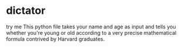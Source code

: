 # dictator
try me 
This python file takes your name and age as input and tells you whether you're young or old according to a very precise mathematical formula contrived by Harvard graduates.

